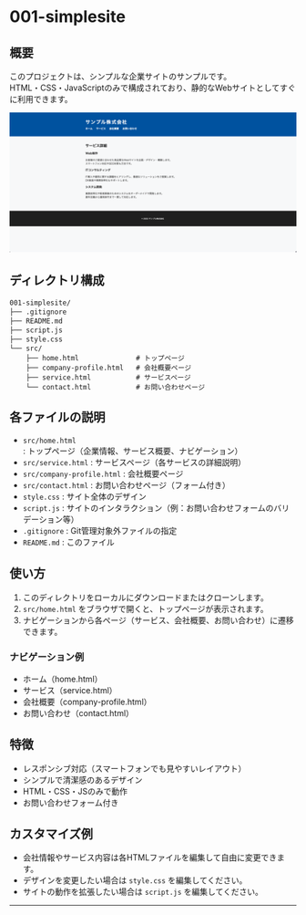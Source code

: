 # 001-simplesite

## 概要
このプロジェクトは、シンプルな企業サイトのサンプルです。  
HTML・CSS・JavaScriptのみで構成されており、静的なWebサイトとしてすぐに利用できます。

![siteimage](src/image/site.png)

## ディレクトリ構成
```
001-simplesite/
├── .gitignore
├── README.md
├── script.js
├── style.css
└── src/
    ├── home.html              # トップページ
    ├── company-profile.html   # 会社概要ページ
    ├── service.html           # サービスページ
    └── contact.html           # お問い合わせページ
```

## 各ファイルの説明
- `src/home.html` : トップページ（企業情報、サービス概要、ナビゲーション）
- `src/service.html` : サービスページ（各サービスの詳細説明）
- `src/company-profile.html` : 会社概要ページ
- `src/contact.html` : お問い合わせページ（フォーム付き）
- `style.css` : サイト全体のデザイン
- `script.js` : サイトのインタラクション（例：お問い合わせフォームのバリデーション等）
- `.gitignore` : Git管理対象外ファイルの指定
- `README.md` : このファイル

## 使い方
1. このディレクトリをローカルにダウンロードまたはクローンします。
2. `src/home.html` をブラウザで開くと、トップページが表示されます。
3. ナビゲーションから各ページ（サービス、会社概要、お問い合わせ）に遷移できます。

### ナビゲーション例
- ホーム（home.html）
- サービス（service.html）
- 会社概要（company-profile.html）
- お問い合わせ（contact.html）

## 特徴
- レスポンシブ対応（スマートフォンでも見やすいレイアウト）
- シンプルで清潔感のあるデザイン
- HTML・CSS・JSのみで動作
- お問い合わせフォーム付き

## カスタマイズ例
- 会社情報やサービス内容は各HTMLファイルを編集して自由に変更できます。
- デザインを変更したい場合は `style.css` を編集してください。
- サイトの動作を拡張したい場合は `script.js` を編集してください。

---